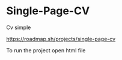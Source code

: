 # Single-Page-CV
Cv simple

https://roadmap.sh/projects/single-page-cv


To run the project open html file
